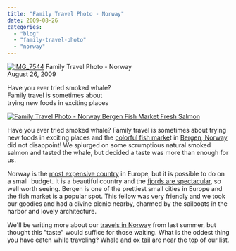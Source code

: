 ```yaml
---
title: "Family Travel Photo - Norway"
date: 2009-08-26
categories: 
  - "blog"
  - "family-travel-photo"
  - "norway"
---
```


[![IMG_7544](https://pub-ac94b3f306b24c0dba4238943c97f2e1.r2.dev/6a00e5502a950788330120a4ccec93970b.jpg)](https://pub-ac94b3f306b24c0dba4238943c97f2e1.r2.dev/6a00e5502a950788330120a4ccec93970b.jpg) Family Travel Photo - Norway  
August 26, 2009

Have you ever tried smoked whale?  
Family travel is sometimes about  
trying new foods in exciting places

<!--more-->

[![Family Travel Photo - Norway Bergen Fish Market Fresh Salmon](https://pub-ac94b3f306b24c0dba4238943c97f2e1.r2.dev/6a00e5502a950788330120a5243e99970c.jpg "Family Travel Photo - Norway Bergen Fish Market Fresh Salmon")](https://pub-ac94b3f306b24c0dba4238943c97f2e1.r2.dev/6a00e5502a950788330120a5243e99970c.jpg)

Have you ever tried smoked whale? Family travel is sometimes about trying new foods in exciting places and the [colorful fish marke](http://www.bergen-guide.com/40.htm)t in [Bergen, Norway](http://en.wikipedia.org/wiki/Bergen) did not disappoint! We splurged on some scrumptious natural smoked salmon and tasted the whale, but decided a taste was more than enough for us.

Norway is the [most expensive country](http://www.encyclopedia.com/doc/1G1-92633816.html) in Europe, but it is possible to do on a small  budget. It is a beautiful country and the [fjords are spectacular](http://www.fjords.com/), so well worth seeing. Bergen is one of the prettiest small cities in Europe and the fish market is a popular spot. This fellow was very friendly and we took our goodies and had a divine picnic nearby, charmed by the sailboats in the harbor and lovely architecture. 

We'll be writing more about our [travels in Norway](http://soultravelers3new.local/2009/03/family-travel-norway-in-a-nutshell-norwegian-fijord-photo.html) from last summer, but thought this "taste" would suffice for those waiting. What is the oddest thing you have eaten while traveling? Whale and [ox tail](http://soultravelers3new.local/2007/03/el-caballo-rojo.html) are near the top of our list.
